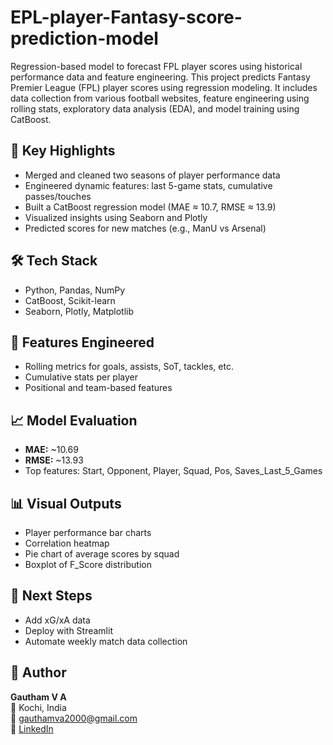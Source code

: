 # EPL-player-Fantasy-score-prediction-model
Regression-based model to forecast FPL player scores using historical performance data and feature engineering.
This project predicts Fantasy Premier League (FPL) player scores using regression modeling. It includes data collection from various football websites, feature engineering using rolling stats, exploratory data analysis (EDA), and model training using CatBoost.

## 🚀 Key Highlights
- Merged and cleaned two seasons of player performance data
- Engineered dynamic features: last 5-game stats, cumulative passes/touches
- Built a CatBoost regression model (MAE ≈ 10.7, RMSE ≈ 13.9)
- Visualized insights using Seaborn and Plotly
- Predicted scores for new matches (e.g., ManU vs Arsenal)

## 🛠️ Tech Stack
- Python, Pandas, NumPy
- CatBoost, Scikit-learn
- Seaborn, Plotly, Matplotlib

## 📁 Features Engineered
- Rolling metrics for goals, assists, SoT, tackles, etc.
- Cumulative stats per player
- Positional and team-based features

## 📈 Model Evaluation
- **MAE:** ~10.69  
- **RMSE:** ~13.93  
- Top features: Start, Opponent, Player, Squad, Pos, Saves_Last_5_Games

## 📊 Visual Outputs
- Player performance bar charts
- Correlation heatmap
- Pie chart of average scores by squad
- Boxplot of F_Score distribution

## 🔮 Next Steps
- Add xG/xA data
- Deploy with Streamlit
- Automate weekly match data collection

## 👤 Author
**Gautham V A**  
📍 Kochi, India  
📧 gauthamva2000@gmail.com  
🔗 [LinkedIn](https://www.linkedin.com/in/gautham-v-a-156022255/)

